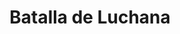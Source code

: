 ﻿---
title: "Batalla de Luchana"
permalink: periodes_391.html
layout: periode
dataInici: 1836-12-01
dataFi: 1836-12-25
sidebar: periodes
pares:
  - 389:
    title: "Primera Guerra Carlista"
    dataInici: "(1833-10-02)"
    dataFi: "(1840-07-06)"

fills:
jocsPrincipals:
jocsEscenaris:
jocsEpoca:
  - title: "Dios Patria y Rey"
    bggId: 31776
    escenari: "Luchana"

jocsEpocaEscenaris:
---
